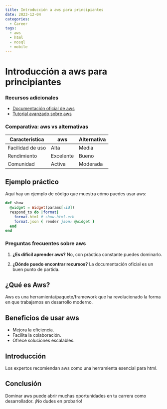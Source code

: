 ```yaml
---
title: Introducción a aws para principiantes
date: 2023-12-04
categories: 
  - Career
tags:
  - aws
  - html
  - nosql
  - mobile
---
```


# Introducción a aws para principiantes

### Recursos adicionales

- [Documentación oficial de aws](https://example.com)
- [Tutorial avanzado sobre aws](https://example.com/tutorial)

### Comparativa: aws vs alternativas

| Característica | aws | Alternativa |
|---------------|-------------|------------|
| Facilidad de uso | Alta | Media |
| Rendimiento | Excelente | Bueno |
| Comunidad | Activa | Moderada |

## Ejemplo práctico

Aquí hay un ejemplo de código que muestra cómo puedes usar aws:

```ruby
def show
  @widget = Widget(params[:id])
  respond_to do |format|
    format.html # show.html.erb
    format.json { render json: @widget }
  end
end
```

### Preguntas frecuentes sobre aws

1. **¿Es difícil aprender aws?**
   No, con práctica constante puedes dominarlo.

2. **¿Dónde puedo encontrar recursos?**
   La documentación oficial es un buen punto de partida.

## ¿Qué es Aws?

Aws es una herramienta/paquete/framework que ha revolucionado la forma en que trabajamos en desarrollo moderno.

## Beneficios de usar aws

- Mejora la eficiencia.
- Facilita la colaboración.
- Ofrece soluciones escalables.

## Introducción

Los expertos recomiendan aws como una herramienta esencial para html.

## Conclusión

Dominar aws puede abrir muchas oportunidades en tu carrera como desarrollador. ¡No dudes en probarlo!